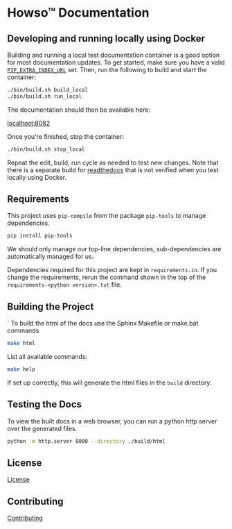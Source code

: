 # Howso&trade; Documentation

## Developing and running locally using Docker

Building and running a local test documentation container is a good
option for most documentation updates. To get started, make sure you have a valid
[`PIP_EXTRA_INDEX_URL`](https://pip.pypa.io/en/latest/cli/pip_install/#cmdoption-extra-index-url) set.
Then, run the following to build and start
the container:

```bash
./bin/build.sh build_local
./bin/build.sh run_local
```

The documentation should then be available here:

[localhost:8082](http://localhost:8082/)

Once you're finished, stop the container:

```bash
./bin/build.sh stop_local
```

Repeat the edit, build, run cycle as needed to test new changes. Note
that there is a separate build for [readthedocs](https://about.readthedocs.com/) that is not verified
when you test locally using Docker.

## Requirements

This project uses `pip-compile` from the package `pip-tools` to manage
dependencies.

```bash
pip install pip-tools
```

We should only manage our top-line dependencies, sub-dependencies are
automatically managed for us.

Dependencies required for this project are kept in `requirements.in`. If
you change the requirements, rerun the command shown in the top of
the `requirements-<python version>.txt` file.

## Building the Project

`
To build the html of the docs use the Sphinx Makefile or make.bat commands

```bash
make html
```

List all available commands:

```bash
make help
```

If set up correctly, this will generate the html files in the `build` directory.

## Testing the Docs

To view the built docs in a web browser, you can run a python http server over the generated files.

```bash
python -m http.server 8080 --directory ./build/html
```

## License

[License](LICENSE.txt)

## Contributing

[Contributing](CONTRIBUTING.md)
